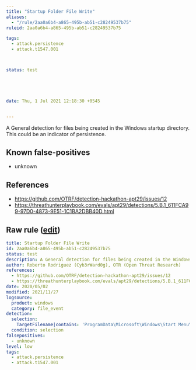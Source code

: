 ```yaml
---
title: "Startup Folder File Write"
aliases:
  - "/rule/2aa0a6b4-a865-495b-ab51-c28249537b75"
ruleid: 2aa0a6b4-a865-495b-ab51-c28249537b75

tags:
  - attack.persistence
  - attack.t1547.001



status: test





date: Thu, 1 Jul 2021 12:18:30 +0545


---
```


A General detection for files being created in the Windows startup directory. This could be an indicator of persistence.

<!--more-->


## Known false-positives

* unknown



## References

* https://github.com/OTRF/detection-hackathon-apt29/issues/12
* https://threathunterplaybook.com/evals/apt29/detections/5.B.1_611FCA99-97D0-4873-9E51-1C1BA2DBB40D.html


## Raw rule ([edit](https://github.com/SigmaHQ/sigma/edit/master/rules/windows/file_event/file_event_win_startup_folder_file_write.yml))
```yaml
title: Startup Folder File Write
id: 2aa0a6b4-a865-495b-ab51-c28249537b75
status: test
description: A General detection for files being created in the Windows startup directory. This could be an indicator of persistence.
author: Roberto Rodriguez (Cyb3rWard0g), OTR (Open Threat Research)
references:
  - https://github.com/OTRF/detection-hackathon-apt29/issues/12
  - https://threathunterplaybook.com/evals/apt29/detections/5.B.1_611FCA99-97D0-4873-9E51-1C1BA2DBB40D.html
date: 2020/05/02
modified: 2021/11/27
logsource:
  product: windows
  category: file_event
detection:
  selection:
    TargetFilename|contains: 'ProgramData\Microsoft\Windows\Start Menu\Programs\StartUp'
  condition: selection
falsepositives:
  - unknown
level: low
tags:
  - attack.persistence
  - attack.t1547.001

```
